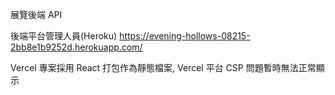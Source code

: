 展覽後端 API

後端平台管理人員(Heroku)
https://evening-hollows-08215-2bb8e1b9252d.herokuapp.com/

Vercel
專案採用 React 打包作為靜態檔案, Vercel 平台 CSP 問題暫時無法正常顯示

